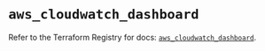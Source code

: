 # `aws_cloudwatch_dashboard`

Refer to the Terraform Registry for docs: [`aws_cloudwatch_dashboard`](https://registry.terraform.io/providers/hashicorp/aws/5.59.0/docs/resources/cloudwatch_dashboard).
